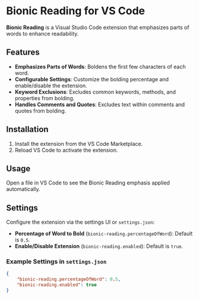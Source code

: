 # Bionic Reading for VS Code

**Bionic Reading** is a Visual Studio Code extension that emphasizes parts of words to enhance readability.

## Features

- **Emphasizes Parts of Words**: Boldens the first few characters of each word.
- **Configurable Settings**: Customize the bolding percentage and enable/disable the extension.
- **Keyword Exclusions**: Excludes common keywords, methods, and properties from bolding.
- **Handles Comments and Quotes**: Excludes text within comments and quotes from bolding.

## Installation

1. Install the extension from the VS Code Marketplace.
2. Reload VS Code to activate the extension.

## Usage

Open a file in VS Code to see the Bionic Reading emphasis applied automatically.

## Settings

Configure the extension via the settings UI or `settings.json`:

- **Percentage of Word to Bold** (`bionic-reading.percentageOfWord`): Default is `0.5`.
- **Enable/Disable Extension** (`bionic-reading.enabled`): Default is `true`.

### Example Settings in `settings.json`

```json
{
    "bionic-reading.percentageOfWord": 0.5,
    "bionic-reading.enabled": true
}

